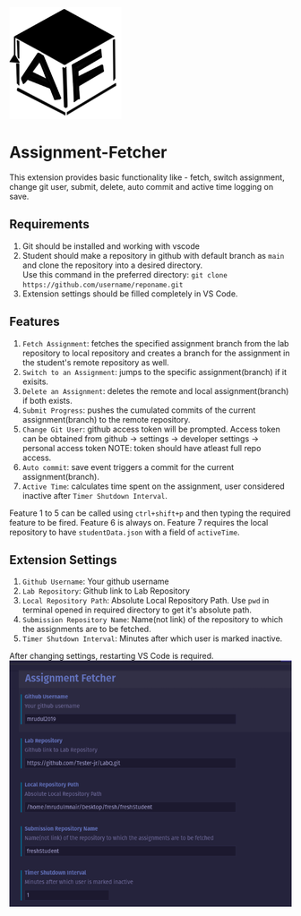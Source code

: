 <img src="images/Logo_git.png" alt="logo" width="200" height="200"/>

# Assignment-Fetcher
This extension provides basic functionality like - fetch, switch assignment, change git user, submit, delete, auto commit and active time logging on save. 

## Requirements
1. Git should be installed and working with vscode
2. Student should make a repository in github with default branch as `main` and clone the repository into a desired directory.<br/>Use this command in the preferred directory: `git clone https://github.com/username/reponame.git`
3. Extension settings should be filled completely in VS Code.

## Features
1. `Fetch Assignment`: fetches the specified assignment branch from the lab repository to local repository and creates a branch for the assignment in the student's remote repository as well. 
2. `Switch to an Assignment`: jumps to the specific assignment(branch) if it exisits.
3. `Delete an Assignment`: deletes the remote and local assignment(branch) if both exists. 
4. `Submit Progress`: pushes the cumulated commits of the current assignment(branch) to the remote repository. 
5. `Change Git User`: github access token will be prompted. Access token can be obtained from github -> settings -> developer settings -> personal access token
NOTE: token should have atleast full repo access. 
6. `Auto commit`: save event triggers a commit for the current assignment(branch). 
7. `Active Time`: calculates time spent on the assignment, user considered inactive after `Timer Shutdown Interval`. 

Feature 1 to 5 can be called using `ctrl+shift+p` and then typing the required feature to be fired. 
Feature 6 is always on.
Feature 7 requires the local repository to have `studentData.json` with a field of `activeTime`.

## Extension Settings
1. `Github Username`: Your github username
2. `Lab Repository`: Github link to Lab Repository
3. `Local Repository Path`: Absolute Local Repository Path. Use `pwd` in terminal opened in required directory to get it's absolute path.
4. `Submission Repository Name`: Name(not link) of the repository to which the assignments are to be fetched.
5. `Timer Shutdown Interval`: Minutes after which user is marked inactive.

After changing settings, restarting VS Code is required.
![example_settings.png](/images/settings_ss.png)